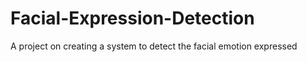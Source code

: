 # Facial-Expression-Detection
A project on creating a system to detect the facial emotion expressed

